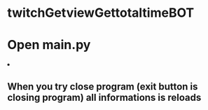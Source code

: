 # twitchGetviewGettotaltimeBOT

<h1>Open main.py</h1>
<li><h2>When you try close program (exit button is closing program) all informations is reloads</h2></li>
